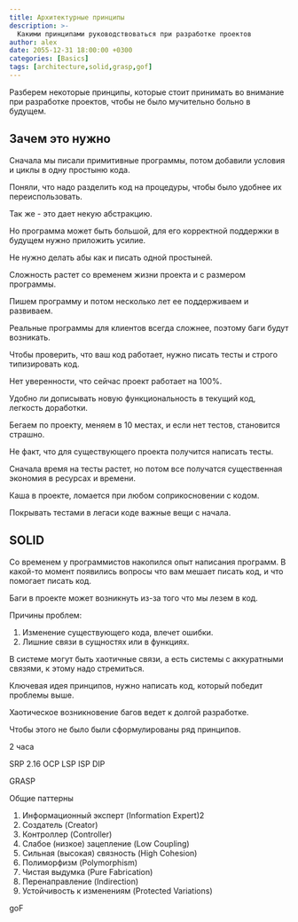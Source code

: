 ```yaml
---
title: Архитектурные принципы
description: >-
  Какими принципами руководствоваться при разработке проектов
author: alex
date: 2055-12-31 18:00:00 +0300
categories: [Basics]
tags: [architecture,solid,grasp,gof]
---
```


Разберем некоторые принципы, которые стоит принимать во внимание при разработке проектов, чтобы не было мучительно больно в будущем.

## Зачем это нужно

Сначала мы писали примитивные программы, потом добавили условия и циклы в одну простыню кода.

Поняли, что надо разделить код на процедуры, чтобы было удобнее их переиспользовать.

Так же - это дает некую абстракцию.

Но программа может быть большой, для его корректной поддержки в будущем нужно приложить усилие.

Не нужно делать абы как и писать одной простыней.

Сложность растет со временем жизни проекта и с размером программы.

Пишем программу и потом несколько лет ее поддерживаем и развиваем.

Реальные программы для клиентов всегда сложнее, поэтому баги будут возникать.

Чтобы проверить, что ваш код работает, нужно писать тесты и строго типизировать код.

Нет уверенности, что сейчас проект работает на 100%.

Удобно ли дописывать новую функциональность в текущий код, легкость доработки.

Бегаем по проекту, меняем в 10 местах, и если нет тестов, становится страшно.

Не факт, что для существующего проекта получится написать тесты.

Сначала время на тесты растет, но потом все получатся существенная экономия в ресурсах и времени.

Каша в проекте, ломается при любом соприкосновении с кодом.

Покрывать тестами в легаси коде важные вещи с начала.

## SOLID

Со временем у программистов накопился опыт написания программ.
В какой-то момент появились вопросы что вам мешает писать код, и что помогает писать код.

Баги в проекте может возникнуть из-за того что мы лезем в код.

Причины проблем:

1. Изменение существующего кода, влечет ошибки.
2. Лишние связи в сущностях или в функциях.

В системе могут быть хаотичные связи, а есть системы с аккуратными связями, к этому надо стремиться.

Ключевая идея принципов, нужно написать код, который победит проблемы выше.

Хаотическое возникновение багов ведет к долгой разработке.

Чтобы этого не было были сформулированы ряд принципов.

2 часа

SRP
2.16
OCP
LSP
ISP
DIP

GRASP

Общие паттерны

1. Информационный эксперт (Information Expert)2
2. Создатель (Creator)
3. Контроллер (Controller)
4. Слабое (низкое) зацепление (Low Coupling) 
5. Сильная (высокая) связность (High Cohesion) 
6. Полиморфизм (Polymorphism) 
7. Чистая выдумка (Pure Fabrication) 
8. Перенаправление (Indirection) 
9. Устойчивость к изменениям (Protected Variations)

goF
